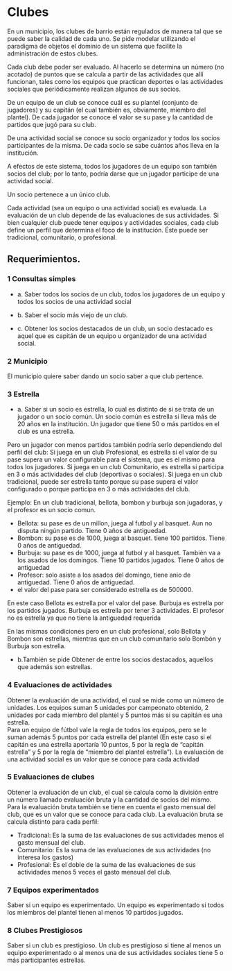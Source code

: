 # Clubes
En un municipio, los clubes de barrio están regulados de manera tal que se puede saber la calidad de cada uno. Se pide modelar utilizando el paradigma de objetos el dominio de un sistema que facilite la administración de estos clubes.

Cada club debe poder ser evaluado. Al hacerlo se determina un número (no acotado) de puntos que se calcula a partir de las actividades que allí funcionan, tales como los equipos que practican deportes o las actividades sociales que periódicamente realizan algunos de sus socios.

De un equipo de un club se conoce cuál es su plantel (conjunto de jugadores) y su capitán (el cual también es, obviamente, miembro del plantel). De cada jugador se conoce el valor se su pase y la cantidad de partidos que jugó para su club.

De una actividad social se conoce su socio organizador y todos los socios participantes de la misma. De cada socio se sabe cuántos años lleva en la institución.

A efectos de este sistema, todos los jugadores de un equipo son también socios del club; por lo tanto, podría darse que un jugador participe de una actividad social.

Un socio pertenece a un único club.

Cada actividad (sea un equipo o una actividad social) es evaluada. La evaluación de un club depende de las evaluaciones de sus actividades.
Si bien cualquier club puede tener equipos y actividades sociales, cada club define un perfil que determina el foco de la institución. Éste puede ser tradicional, comunitario, o profesional.


## Requerimientos.


### 1 Consultas simples
- a. Saber todos los socios de un club, todos los jugadores de un equipo y todos los socios de una actividad social

- b. Saber el socio más viejo de un club.

- c. Obtener los socios destacados de un club, un socio destacado es aquel que es capitán de un equipo u organizador de una actividad social.

### 2 Municipio
El municipio quiere saber dando un socio saber a que club pertence.

### 3 Estrella 

- a. Saber si un socio es estrella, lo cual es distinto de si se trata de un jugador o un socio común. 
Un socio común es estrella si lleva más de 20 años en la institución. 
Un jugador que tiene 50 o más partidos en el club es una estrella.
 
Pero un jugador con menos partidos también podría serlo dependiendo del perfil del club:
Si juega en un club Profesional, es estrella si el valor de su pase supera un valor configurable para el sistema, que es el mismo para todos los jugadores. 
Si juega en un club Comunitario, es estrella si participa en 3 o más actividades del club (deportivas o sociales).
Si juega en un club tradicional, puede ser estrella tanto porque su pase supera el valor configurado o porque participa en 3 o más actividades del club.

Ejemplo: En un club tradicional, bellota, bombon y burbuja son jugadoras, y el profesor es un socio comun.
  - Bellota: su pase es de un millon, juega al futbol y al basquet. Aun no disputa ningún partido. Tiene 0 años de antiguedad. 
  - Bombon: su pase es de 1000, juega al basquet. tiene 100 partidos. Tiene 0 años de antiguedad.
  - Burbuja: su pase es de 1000, juega al futbol y al basquet. También va a los asados de los domingos. Tiene 10 partidos jugados. Tiene 0 años de antiguedad
  - Profesor: solo asiste a los asados del domingo, tiene anio de antiguedad. Tiene 0 años de antiguedad.
  - el valor del pase para ser considerado estrella es de 500000.

En este caso Bellota es estrella por el valor del pase. Burbuja es estrella por los partidos jugados. 
Burbuja es estrella por tener 3 actividades. El profesor no es estrella ya que no tiene la antiguedad requerida

En las mismas condiciones pero en un club profesional,  solo Bellota y Bombon son estrellas, mientras que 
en un club comunitario solo Bombón y Burbuja son estrella.

- b.También se pide Obtener de entre los socios destacados, aquellos que además son estrellas.



### 4 Evaluaciones de actividades

Obtener la evaluación  de una actividad, el cual se mide como un número de unidades.
Los equipos suman 5 unidades por campeonato obtenido, 2 unidades por cada miembro del plantel y 5 puntos más si su capitán es una estrella.  
Para un equipo de fútbol vale la regla de todos los equipos, pero se le suman además 5 puntos por cada estrella del plantel (En este caso si el capitán es una estrella aportaría 10 puntos, 5 por la regla de “capitán estrella” y 5 por la regla de “miembro del plantel estrella”).
La evaluación de una actividad social es un valor que se conoce para cada actividad
 

### 5 Evaluaciones de clubes
Obtener la evaluación de un club, el cual se calcula como la división entre un número llamado evaluación bruta y la cantidad de socios del mismo. Para la evaluación bruta también se tiene en cuenta el gasto mensual del club, que es un valor que se conoce para cada club. 
La evaluación bruta se calcula distinto para cada perfil:
  - Tradicional: Es la suma de las evaluaciones de sus actividades menos el gasto mensual del club.
  - Comunitario: Es la suma de las evaluaciones de sus actividades  (no interesa los gastos)
  - Profesional: Es el doble de la suma de las evaluaciones de sus actividades menos 5 veces el gasto mensual del club.

### 7 Equipos experimentados
Saber si un equipo es experimentado. Un equipo es experimentado si todos los miembros del plantel tienen al menos 10 partidos jugados.

### 8 Clubes Prestigiosos
Saber si un club es prestigioso. Un club es prestigioso si tiene al menos un equipo experimentado o al menos una de sus actividades sociales tiene 5 o más participantes estrellas.
    


